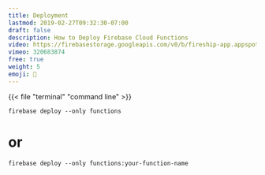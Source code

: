 ```yaml
---
title: Deployment
lastmod: 2019-02-27T09:32:30-07:00
draft: false
description: How to Deploy Firebase Cloud Functions
video: https://firebasestorage.googleapis.com/v0/b/fireship-app.appspot.com/o/courses%2Fcloud-functions-master-course%2F1-deploy.mp4?alt=media&token=cd9fb184-68c3-4765-972c-8925e24139bb
vimeo: 320683874
free: true
weight: 5
emoji: 👶
---
```


{{< file "terminal" "command line" >}}

```
firebase deploy --only functions
```

# or

```
firebase deploy --only functions:your-function-name
```
